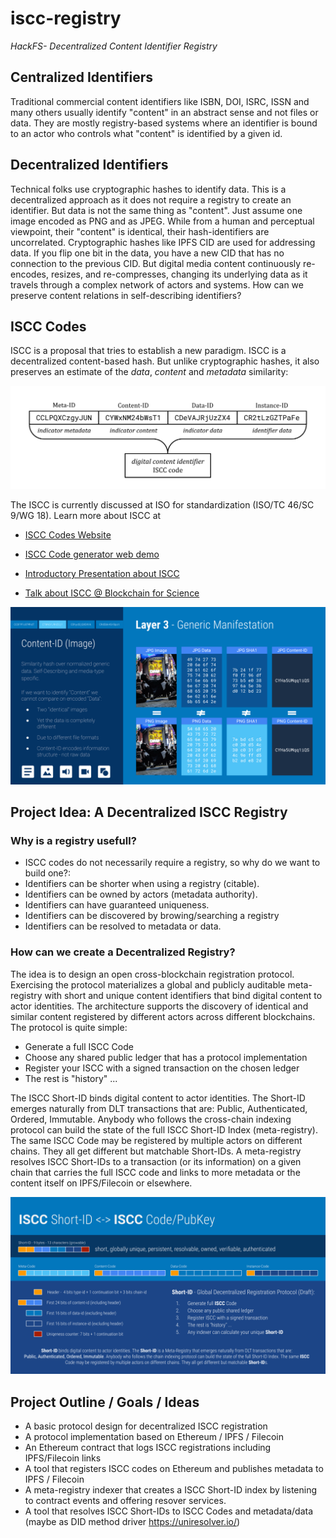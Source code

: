 # iscc-registry

*HackFS- Decentralized Content Identifier Registry*

## Centralized Identifiers

Traditional commercial content identifiers like ISBN, DOI, ISRC, ISSN and many others usually identify "content" in an abstract sense and not files or data. They are mostly registry-based systems where an identifier is bound to an actor who controls what "content" is identified by a given id.

## Decentralized Identifiers

Technical folks use cryptographic hashes to identify data. This is a decentralized approach as it does not require a registry to create an identifier. But data is not the same thing as "content". Just assume one image encoded as PNG and as JPEG. While from a human and perceptual viewpoint, their "content" is identical, their hash-identifiers are uncorrelated. Cryptographic hashes like IPFS CID are used for addressing data. If you flip one bit in the data, you have a new CID that has no connection to the previous CID. But digital media content continuously re-encodes, resizes, and re-compresses, changing its underlying data as it travels through a complex network of actors and systems. How can we preserve content relations in self-describing identifiers?

## ISCC Codes

ISCC is a proposal that tries to establish a new paradigm. ISCC is a decentralized content-based hash. But unlike cryptographic hashes, it also preserves an estimate of the *data*, *content* and *metadata* similarity:

![ISCC Component Framework](./img/iscc-components.svg)



The ISCC is currently discussed at ISO for standardization (ISO/TC 46/SC 9/WG 18). Learn more about ISCC at 

- [ISCC Codes Website](https://iscc.codes)
- [ISCC Code generator web demo](https://iscc.coblo.net)

- [Introductory Presentation about ISCC](https://docs.google.com/presentation/d/1N0kZKMCFfB-JFMwnSJxWHOrAelTnH-puqPH_i7y3p1E/)

- [Talk about ISCC @ Blockchain for Science](https://www.youtube.com/watch?v=4OCvPrDhGuQ)

![ISCC Content-ID-Image](./img/iscc-content-id-image.svg)

## Project Idea: A Decentralized ISCC Registry

### Why is a registry usefull?

- ISCC codes do not necessarily require a registry, so why do we want to build one?:
- Identifiers can be shorter when using a registry (citable).
- Identifiers can be owned by actors (metadata authority).
- Identifiers can have guaranteed uniqueness.
- Identifiers can be discovered by browing/searching a registry
- Identifiers can be resolved to metadata or data.

### How can we create a Decentralized Registry?

The idea is to design an open cross-blockchain registration protocol. Exercising the protocol materializes a global and publicly auditable meta-registry with short and unique content identifiers that bind digital content to actor identities. The architecture supports the discovery of identical and similar content registered by different actors across different blockchains. The protocol is quite simple:

- Generate a full ISCC Code
- Choose any shared public ledger that has a protocol implementation
- Register your ISCC with a signed transaction on the chosen ledger
- The rest is "history" ...

The ISCC Short-ID binds digital content to actor identities. The Short-ID emerges naturally from DLT transactions that are:
Public, Authenticated, Ordered, Immutable. Anybody who follows the cross-chain indexing protocol can build the state of the full ISCC Short-ID Index (meta-registry). The same ISCC Code may be registered by multiple actors on different chains. They all get different but matchable Short-IDs. A meta-registry resolves ISCC Short-IDs to a transaction (or its information) on a given chain that carries the full ISCC code and links to more metadata or the content itself on IPFS/Filecoin or elsewhere.

![ISCC Short-ID](./img/iscc-short-id.svg)

## Project Outline / Goals / Ideas

- A basic protocol design for decentralized ISCC registration
- A protocol implementation based on Ethereum / IPFS / Filecoin
- An Ethereum contract that logs ISCC registrations including IPFS/Filecoin links
- A tool that registers ISCC codes on Ethereum and publishes metadata to IPFS / Filecoin
- A meta-registry indexer that creates a ISCC Short-ID index by listening to contract events and offering resover services.
- A tool that resolves ISCC Short-IDs to ISCC Codes and metadata/data (maybe as DID method driver https://uniresolver.io/)




